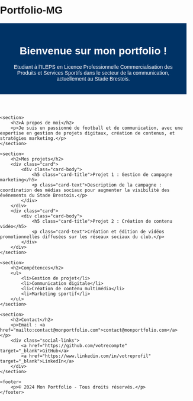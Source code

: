 # Portfolio-MG
<!DOCTYPE html>
<html lang="fr">
<head>
    <meta charset="UTF-8">
    <meta name="viewport" content="width=device-width, initial-scale=1.0">
    <meta name="description" content="Portfolio professionnel">
    <title>Mon Portfolio</title>
    <link href="https://cdn.jsdelivr.net/npm/bootstrap@5.3.0-alpha1/dist/css/bootstrap.min.css" rel="stylesheet">
    <style>
        body {
            font-family: Arial, sans-serif;
            margin: 0;
            padding: 0;
        }
        header {
            background-color: #003366;
            color: #fff;
            padding: 20px;
            text-align: center;
        }
        section {
            padding: 20px;
            max-width: 900px;
            margin: 0 auto;
        }
        .card {
            margin: 10px 0;
        }
        footer {
            background-color: #f4f4f4;
            text-align: center;
            padding: 10px;
        }
        .social-links a {
            margin: 0 10px;
            color: #003366;
        }
    </style>
</head>
<body>
    <header>
        <h1>Bienvenue sur mon portfolio !</h1>
        <p>Etudiant à l'ILEPS en Licence Professionnelle Commercialisation des Produits et Services Sportifs dans le secteur de la communication, actuellement au Stade Brestois.</p>
    </header>

    <section>
        <h2>À propos de moi</h2>
        <p>Je suis un passionné de football et de communication, avec une expertise en gestion de projets digitaux, création de contenus, et stratégies marketing.</p>
    </section>

    <section>
        <h2>Mes projets</h2>
        <div class="card">
            <div class="card-body">
                <h5 class="card-title">Projet 1 : Gestion de campagne marketing</h5>
                <p class="card-text">Description de la campagne : coordination des médias sociaux pour augmenter la visibilité des événements du Stade Brestois.</p>
            </div>
        </div>
        <div class="card">
            <div class="card-body">
                <h5 class="card-title">Projet 2 : Création de contenu vidéo</h5>
                <p class="card-text">Création et édition de vidéos promotionnelles diffusées sur les réseaux sociaux du club.</p>
            </div>
        </div>
    </section>

    <section>
        <h2>Compétences</h2>
        <ul>
            <li>Gestion de projet</li>
            <li>Communication digitale</li>
            <li>Création de contenu multimédia</li>
            <li>Marketing sportif</li>
        </ul>
    </section>

    <section>
        <h2>Contact</h2>
        <p>Email : <a href="mailto:contact@monportfolio.com">contact@monportfolio.com</a></p>
        <div class="social-links">
            <a href="https://github.com/votrecompte" target="_blank">GitHub</a>
            <a href="https://www.linkedin.com/in/votreprofil" target="_blank">LinkedIn</a>
        </div>
    </section>

    <footer>
        <p>© 2024 Mon Portfolio - Tous droits réservés.</p>
    </footer>
</body>
</html>
